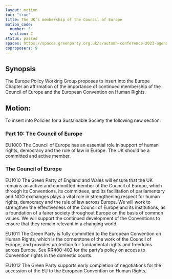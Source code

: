 ```yaml
---
layout: motion
toc: "true"
title: The UK’s membership of the Council of Europe
motion_code:
  number: 5
  section: C
status: passed
spaces: https://spaces.greenparty.org.uk/s/autumn-conference-2023-agenda-forum/post/post/view?id=11145
coproposers: 9
---
```

## Synopsis

The Europe Policy Working Group proposes to insert into the Europe Chapter an affirmation of the importance of continued membership of the Council of Europe and the European Convention on Human Rights.

## Motion:

To insert into Policies for a Sustainable Society the following new section:

### Part 10: The Council of Europe

EU1000 The Council of Europe has an essential role in support of human rights, democracy and the rule of law in Europe. The UK should be a committed and active member.

### The Council of Europe

EU1010 The Green Party of England and Wales will ensure that the UK remains an active and committed member of the Council of Europe, which through its Conventions, its committees, and its facilitation of parliamentary and NGO exchanges plays a vital role in strengthening respect for human rights, democracy and the rule of law across Europe. We will work to strengthen the effectiveness of the Council of Europe and its institutions, as a foundation of a fairer society throughout Europe on the basis of common values. We will support the continued development of the Conventions to ensure that they remain relevant in a changing world.

EU1011 The Green Party is fully committed to the European Convention on Human Rights, which is the cornerstone of the work of the Council of Europe, and provides protection for fundamental rights and freedoms across Europe. See RR400-402 for the party’s policy on access to Convention rights in the domestic courts.

EU1012 The Green Party supports early completion of negotiations for the accession of the EU to the European Convention on Human Rights.